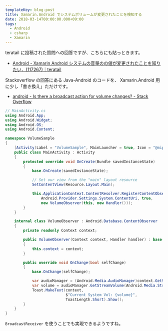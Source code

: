 ```yaml
---
templateKey: blog-post
title: Xamarin.Android でシステムボリュームが変更されたことを検知する
date: 2018-03-14T00:00:00.000+09:00
tags:
  - Android
  - csharp
  - Xamarin
---
```

teratail に投稿された質問への回答ですが、こちらにも貼っときます。

<!--more-->

* [Android - Xamarin Android システムの音量のの値が変更されたことを知りたい．(117267)｜teratail](https://teratail.com/questions/117267)

Stackoverflow の回答にある Java-Android のコードを、 Xamarin.Android 用に少し「書き換え」ただけです。

* [android - Is there a broadcast action for volume changes? - Stack Overflow](https://stackoverflow.com/questions/6896746/is-there-a-broadcast-action-for-volume-changes/17398781#17398781)

```csharp
// MainActivity.cs
using Android.App;
using Android.Widget;
using Android.OS;
using Android.Content;

namespace VolumeSample
{
    [Activity(Label = "VolumeSample", MainLauncher = true, Icon = "@mipmap/icon")]
    public class MainActivity : Activity
    {
        protected override void OnCreate(Bundle savedInstanceState)
        {
            base.OnCreate(savedInstanceState);

            // Set our view from the "main" layout resource
            SetContentView(Resource.Layout.Main);

            this.ApplicationContext.ContentResolver.RegisterContentObserver(
                Android.Provider.Settings.System.ContentUri, true, 
                new VolumeObserver(this, new Handler()));
        }
    }

    internal class VolumeObserver : Android.Database.ContentObserver
    {
        private readonly Context context;

        public VolumeObserver(Context context, Handler handler) : base(handler)
        {
            this.context = context;
        }

        public override void OnChange(bool selfChange)
        {
            base.OnChange(selfChange);

            var audioManager = (Android.Media.AudioManager)context.GetSystemService(Context.AudioService);
            var volume = audioManager.GetStreamVolume(Android.Media.Stream.System);
            Toast.MakeText(context, 
                           $"Current System Vol: {volume}", 
                           ToastLength.Short).Show();
        }
    }
}
```

``BroadcastReceiver`` を使うことでも実現できるようですね。
